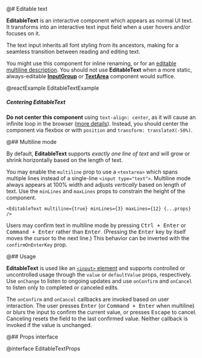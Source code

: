 @# Editable text

__EditableText__ is an interactive component which appears as normal UI text. It transforms into an interactive
text input field when a user hovers and/or focuses on it.

The text input inherits all font styling from its ancestors, making for a seamless transition between reading and
editing text.

You might use this component for inline renaming, or for an
[editable multiline description](#core/components/editable-text.multiline-mode).
You should not use __EditableText__ when a more static, always-editable
[__InputGroup__](#core/components/input-group) or [__TextArea__](#core/components/text-area)
component would suffice.

@reactExample EditableTextExample

<div class="@ns-callout @ns-intent-danger @ns-icon-error @ns-callout-has-body-content">
    <h5 class="@ns-heading">Centering EditableText</h5>

**Do not center this component** using `text-align: center`, as it will cause an infinite loop
in the browser ([more details](https://github.com/JedWatson/react-select/issues/540)). Instead,
you should center the component via flexbox or with `position` and `transform: translateX(-50%)`.

</div>


@## Multiline mode

By default, __EditableText__ supports _exactly one line of text_ and will grow or shrink horizontally based on the
length of text.

You may enable the `multiline` prop to use a `<textarea>` which spans multiple lines instead of a single-line
`<input type="text">`. Multiline mode always appears at 100% width and adjusts _vertically_ based on length of text.
Use the `minLines` and `maxLines` props to constrain the height of the component.

```tsx
<EditableText multiline={true} minLines={3} maxLines={12} {...props} />
```

Users may confirm text in multiline mode by pressing <kbd>Ctrl + Enter</kbd> or <kbd>Command + Enter</kbd> rather than
<kbd>Enter</kbd>. (Pressing the <kbd>Enter</kbd> key by itself moves the cursor to the next line.) This behavior
can be inverted with the `confirmOnEnterKey` prop.

@## Usage

__EditableText__ is used like an [`<input>` element](https://facebook.github.io/react/docs/forms.html) and supports
controlled or uncontrolled usage through the `value` or `defaultValue` props, respectively. Use `onChange` to listen to
ongoing updates and use `onConfirm` and `onCancel` to listen only to completed or canceled edits.

The `onConfirm` and `onCancel` callbacks are invoked based on user interaction. The user presses <kbd>Enter</kbd>
(or <kbd>Command + Enter</kbd> when multiline) or blurs the input to confirm the current value, or presses
<kbd>Escape</kbd> to cancel. Canceling resets the field to the last confirmed value. Neither callback is invoked if the
value is unchanged.

@## Props interface

@interface EditableTextProps
